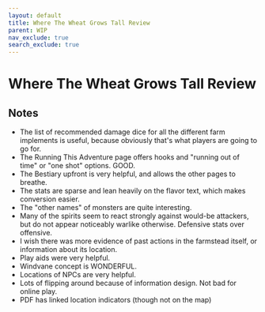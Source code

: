 ```yaml
---
layout: default
title: Where The Wheat Grows Tall Review
parent: WIP
nav_exclude: true
search_exclude: true
---
```


# Where The Wheat Grows Tall Review

## Notes
- The list of recommended damage dice for all the different farm implements is useful, because obviously that's what players are going to go for.
- The Running This Adventure page offers hooks and "running out of time" or "one shot" options. GOOD.
- The Bestiary upfront is very helpful, and allows the other pages to breathe.
- The stats are sparse and lean heavily on the flavor text, which makes conversion easier.
- The "other names" of monsters are quite interesting.
- Many of the spirits seem to react strongly against would-be attackers, but do not appear noticeably warlike otherwise. Defensive stats over offensive.
- I wish there was more evidence of past actions in the farmstead itself, or information about its location.
- Play aids were very helpful.
- Windvane concept is WONDERFUL.
- Locations of NPCs are very helpful.
- Lots of flipping around because of information design. Not bad for online play.
- PDF has linked location indicators (though not on the map)
